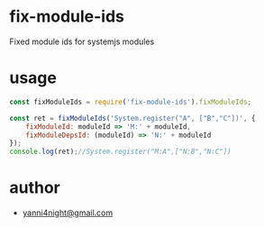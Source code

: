 # fix-module-ids
Fixed module ids for systemjs modules

# usage

```javascript
const fixModuleIds = require('fix-module-ids').fixModuleIds;

const ret = fixModuleIds('System.register("A", ["B","C"])', {
    fixModuleId: moduleId => 'M:' + moduleId,
    fixModuleDepsId: (moduleId) => 'N:' + moduleId
});
console.log(ret);//System.register("M:A",["N:B","N:C"])
```


# author
 - <yanni4night@gmail.com>